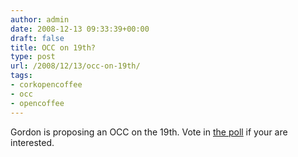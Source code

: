 ```yaml
---
author: admin
date: 2008-12-13 09:33:39+00:00
draft: false
title: OCC on 19th?
type: post
url: /2008/12/13/occ-on-19th/
tags:
- corkopencoffee
- occ
- opencoffee
---
```


Gordon is proposing an OCC on the 19th. Vote in [the poll](http://answers.polldaddy.com/poll/1175210/) if your are interested.
